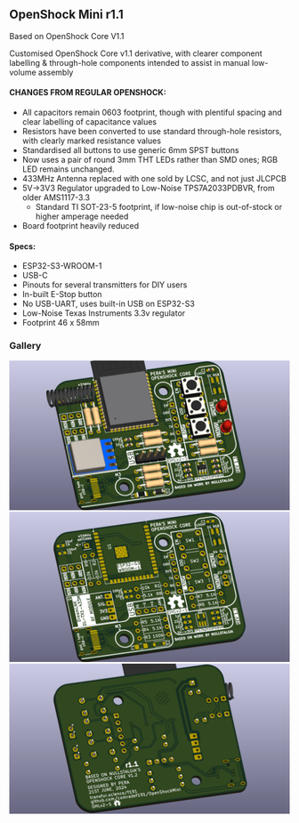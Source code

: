 ## OpenShock Mini r1.1
Based on OpenShock Core V1.1

Customised OpenShock Core v1.1 derivative, with clearer component labelling & through-hole components intended to assist in manual low-volume assembly

#### CHANGES FROM REGULAR OPENSHOCK:
- All capacitors remain 0603 footprint, though with plentiful spacing and clear labelling of capacitance values
- Resistors have been converted to use standard through-hole resistors, with clearly marked resistance values
- Standardised all buttons to use generic 6mm SPST buttons
- Now uses a pair of round 3mm THT LEDs rather than SMD ones; RGB LED remains unchanged.
- 433MHz Antenna replaced with one sold by LCSC, and not just JLCPCB
- 5V->3V3 Regulator upgraded to Low-Noise TPS7A2033PDBVR, from older AMS1117-3.3 
  - Standard TI SOT-23-5 footprint, if low-noise chip is out-of-stock or higher amperage needed
- Board footprint heavily reduced


#### Specs:
- ESP32-S3-WROOM-1
- USB-C
- Pinouts for several transmitters for DIY users
- In-built E-Stop button
- No USB-UART, uses built-in USB on ESP32-S3
- Low-Noise Texas Instruments 3.3v regulator
- Footprint 46 x 58mm

### Gallery
![PCB Front](Gallery/r1.1_front.png)
![PCB Front, Unpopulated](Gallery/r1.1_front-empty.png)
![PCB Back](Gallery/r1.1_back.png)

